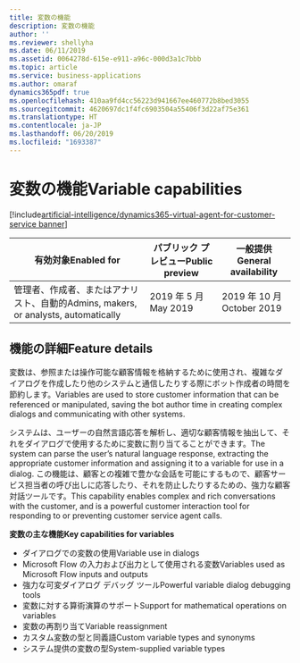 ```yaml
---
title: 変数の機能
description: 変数の機能
author: ''
ms.reviewer: shellyha
ms.date: 06/11/2019
ms.assetid: 0064278d-615e-e911-a96c-000d3a1c7bbb
ms.topic: article
ms.service: business-applications
ms.author: omaraf
dynamics365pdf: true
ms.openlocfilehash: 410aa9fd4cc56223d941667ee460772b8bed3055
ms.sourcegitcommit: 4620697dc1f4fc6903504a55406f3d22af75e361
ms.translationtype: HT
ms.contentlocale: ja-JP
ms.lasthandoff: 06/20/2019
ms.locfileid: "1693387"
---
```

# <a name="variable-capabilities"></a><span data-ttu-id="16f77-103">変数の機能</span><span class="sxs-lookup"><span data-stu-id="16f77-103">Variable capabilities</span></span>
[!include[artificial-intelligence/dynamics365-virtual-agent-for-customer-service banner](../includes/artificial-intelligence/dynamics365-virtual-agent-for-customer-service.md)]

| <span data-ttu-id="16f77-104">有効対象</span><span class="sxs-lookup"><span data-stu-id="16f77-104">Enabled for</span></span>    |  <span data-ttu-id="16f77-105">パブリック プレビュー</span><span class="sxs-lookup"><span data-stu-id="16f77-105">Public preview</span></span> | <span data-ttu-id="16f77-106">一般提供</span><span class="sxs-lookup"><span data-stu-id="16f77-106">General availability</span></span> | 
| ---------- | ---------- |---------- |
|<span data-ttu-id="16f77-107">管理者、作成者、またはアナリスト、自動的</span><span class="sxs-lookup"><span data-stu-id="16f77-107">Admins, makers, or analysts, automatically</span></span>|<span data-ttu-id="16f77-108">2019 年 5 月</span><span class="sxs-lookup"><span data-stu-id="16f77-108">May 2019</span></span>| <span data-ttu-id="16f77-109">2019 年 10 月</span><span class="sxs-lookup"><span data-stu-id="16f77-109">October 2019</span></span>|






## <a name="feature-details"></a><span data-ttu-id="16f77-110">機能の詳細</span><span class="sxs-lookup"><span data-stu-id="16f77-110">Feature details</span></span>
<!--feature detail start -->
<span data-ttu-id="16f77-111">変数は、参照または操作可能な顧客情報を格納するために使用され、複雑なダイアログを作成したり他のシステムと通信したりする際にボット作成者の時間を節約します。</span><span class="sxs-lookup"><span data-stu-id="16f77-111">Variables are used to store customer information that can be referenced or manipulated, saving the bot author time in creating complex dialogs and communicating with other systems.</span></span> 
 
<span data-ttu-id="16f77-112">システムは、ユーザーの自然言語応答を解析し、適切な顧客情報を抽出して、それをダイアログで使用するために変数に割り当てることができます。</span><span class="sxs-lookup"><span data-stu-id="16f77-112">The system can parse the user’s natural language response, extracting the appropriate customer information and assigning it to a variable for use in a dialog.</span></span> <span data-ttu-id="16f77-113">この機能は、顧客との複雑で豊かな会話を可能にするもので、顧客サービス担当者の呼び出しに応答したり、それを防止したりするための、強力な顧客対話ツールです。</span><span class="sxs-lookup"><span data-stu-id="16f77-113">This capability enables complex and rich conversations with the customer, and is a powerful customer interaction tool for responding to or preventing customer service agent calls.</span></span> 

<span data-ttu-id="16f77-114">**変数の主な機能**</span><span class="sxs-lookup"><span data-stu-id="16f77-114">**Key capabilities for variables**</span></span> 

-  <span data-ttu-id="16f77-115">ダイアログでの変数の使用</span><span class="sxs-lookup"><span data-stu-id="16f77-115">Variable use in dialogs</span></span> 
-  <span data-ttu-id="16f77-116">Microsoft Flow の入力および出力として使用される変数</span><span class="sxs-lookup"><span data-stu-id="16f77-116">Variables used as Microsoft Flow inputs and outputs</span></span> 
-  <span data-ttu-id="16f77-117">強力な可変ダイアログ デバッグ ツール</span><span class="sxs-lookup"><span data-stu-id="16f77-117">Powerful variable dialog debugging tools</span></span> 
-  <span data-ttu-id="16f77-118">変数に対する算術演算のサポート</span><span class="sxs-lookup"><span data-stu-id="16f77-118">Support for mathematical operations on variables</span></span> 
-  <span data-ttu-id="16f77-119">変数の再割り当て</span><span class="sxs-lookup"><span data-stu-id="16f77-119">Variable reassignment</span></span> 
-  <span data-ttu-id="16f77-120">カスタム変数の型と同義語</span><span class="sxs-lookup"><span data-stu-id="16f77-120">Custom variable types and synonyms</span></span> 
-  <span data-ttu-id="16f77-121">システム提供の変数の型</span><span class="sxs-lookup"><span data-stu-id="16f77-121">System-supplied variable types</span></span>
<!--feature detail end -->










